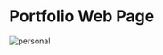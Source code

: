 Portfolio Web Page
==================
![personal](https://user-images.githubusercontent.com/11310584/27435547-1651b8ce-578f-11e7-9275-c3acd8b14ada.jpg)
